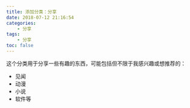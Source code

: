```yaml
---
title: 添加分类：分享
date: 2018-07-12 21:16:54
categories:
	- 分享
tags:
	- 分享
toc: false
---
```

这个分类用于分享一些有趣的东西，可能包括但不限于我感兴趣或想推荐的：

- 见闻
- 动漫
- 小说
- 软件等